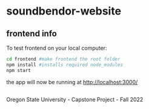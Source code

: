 # soundbendor-website


## frontend info

To test frontend on your local computer:

```bash
cd frontend #make frontend the root folder
npm install #installs required node_modules
npm start
```
the app will now be running at <http://localhost:3000/>

##
Oregon State University - Capstone Project - Fall 2022
